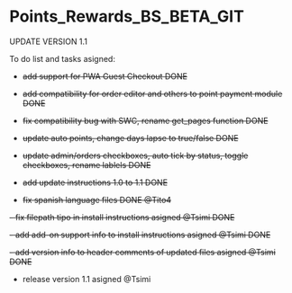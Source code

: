 # Points_Rewards_BS_BETA_GIT

UPDATE VERSION 1.1

To do list and tasks asigned:

<s>
    
- add support for PWA Guest Checkout DONE

- add compatibility for order editor and others to point payment module DONE

- fix compatibility bug with SWC, rename get_pages function DONE

- update auto points, change days lapse to true/false DONE 

- update admin/orders checkboxes, auto tick by status, toggle checkboxes, rename lablels DONE

- add update instructions 1.0 to 1.1 DONE

- fix spanish language files DONE @Tito4
</s>

<s> - fix filepath tipo in install instructions asigned @Tsimi DONE </s>

<s> - add add-on support info to install instructions asigned @Tsimi DONE </s>
    
<s> - add version info to header comments of updated files asigned @Tsimi DONE </s>

- release version 1.1 asigned @Tsimi
